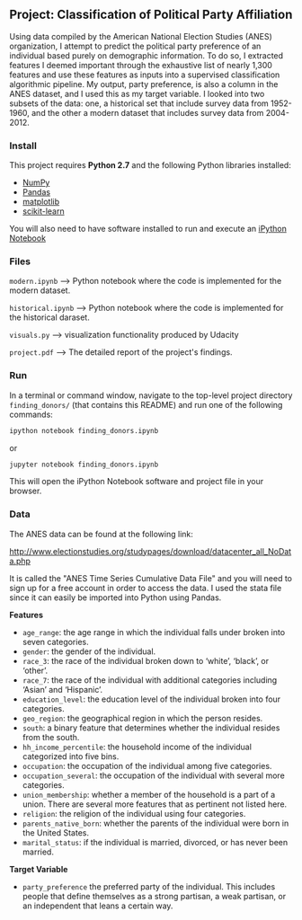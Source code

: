 ## Project: Classification of Political Party Affiliation

Using data compiled by the American National Election Studies (ANES) organization, I attempt to predict the political party preference of an individual based purely on demographic information.  To do so, I extracted features I deemed important through the exhaustive list of nearly 1,300 features and use these features as inputs into a supervised classification algorithmic pipeline. My output, party preference, is also a column in the ANES dataset, and I used this as my target variable.  I looked into two subsets of the data: one, a historical set that include survey data from 1952-1960, and the other a modern dataset that includes survey data from 2004-2012. 


### Install

This project requires **Python 2.7** and the following Python libraries installed:

- [NumPy](http://www.numpy.org/)
- [Pandas](http://pandas.pydata.org)
- [matplotlib](http://matplotlib.org/)
- [scikit-learn](http://scikit-learn.org/stable/)

You will also need to have software installed to run and execute an [iPython Notebook](http://ipython.org/notebook.html)


### Files

`modern.ipynb` --> Python notebook where the code is implemented for the modern dataset.

`historical.ipynb` --> Python notebook where the code is implemented for the historical daraset.

`visuals.py` --> visualization functionality produced by Udacity

`project.pdf` --> The detailed report of the project's findings. 




### Run

In a terminal or command window, navigate to the top-level project directory `finding_donors/` (that contains this README) and run one of the following commands:

```bash
ipython notebook finding_donors.ipynb
```  
or
```bash
jupyter notebook finding_donors.ipynb
```

This will open the iPython Notebook software and project file in your browser.

### Data

The ANES data can be found at the following link: 

http://www.electionstudies.org/studypages/download/datacenter_all_NoData.php

It is called the "ANES Time Series Cumulative Data File" and you will need to sign up for a free account in order to access the data.  I used the stata file since it can easily be imported into Python using Pandas.  

**Features**
- `age_range`: the age range in which the individual falls under broken into seven categories. 	
- `gender`: the gender of the individual.
- `race_3`: the race of the individual broken down to ‘white’, ‘black’, or ‘other’.
- `race_7`: the race of the individual with additional categories including ‘Asian’ and ‘Hispanic’. 
- `education_level`: the education level of the individual broken into four categories. 
- `geo_region`: the geographical region in which the person resides.	
- `south`: a binary feature that determines whether the individual resides from the south. 
- `hh_income_percentile`: the household income of the individual categorized into five bins. 
- `occupation`: the occupation of the individual among five categories.	
- `occupation_several`: the occupation of the individual with several more categories. 	
- `union_membership`: whether a member of the household is a part of a union.	There are several more features that as pertinent not listed here. 
- `religion`: the religion of the individual using four categories.	
- `parents_native_born`: whether the parents of the individual were born in the United States. 	
- `marital_status`: if the individual is married, divorced, or has never been married.	

 **Target Variable**
- `party_preference` the preferred party of the individual. This includes people that define themselves as a strong partisan, a weak partisan, or an independent that leans a certain way.
